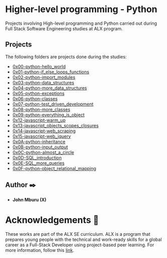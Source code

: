 # Higher-level programming - Python

Projects involving High-level programming and Python carried out during Full Stack Software Engineering studies at ALX program.

## Projects
The following folders are projects done during the studies:

* [0x00-python-hello_world](0x00-python-hello_world)
* [0x01-python-if_else_loops_functions](0x01-python-if_else_loops_functions)
* [0x02-python-import_modules](0x02-python-import_modules)
* [0x03-python-data_structures](0x03-python-data_structures)
* [0x04-python-more_data_structures](0x04-python-more_data_structures)
* [0x05-python-exceptions](0x05-python-exceptions)
* [0x06-python-classes](0x06-python-classes)
* [0x07-python-test_driven_development](0x07-python-test_driven_development)
* [0x08-python-more_classes](0x08-python-more_classes)
* [0x09-python-everything_is_object](0x09-python-everything_is_object)
* [0x12-javascript-warm_up](0x12-javascript-warm_up)
* [0x13-javascript_objects_scopes_closures](0x13-javascript_objects_scopes_closures)
* [0x14-javascript-web_scraping](0x14-javascript-web_scraping)
* [0x15-javascript-web_jquery](0x15-javascript-web_jquery)
* [0x0A-python-inheritance](0x0A-python-inheritance)
* [0x0B-python-input_output](0x0B-python-input_output)
* [0x0C-python-almost_a_circle](0x0C-python-almost_a_circle)
* [0x0D-SQL_introduction](0x0D-SQL_introduction)
* [0x0E-SQL_more_queries](0x0E-SQL_more_queries)
* [0x0F-python-object_relational_mapping](0x0F-python-object_relational_mapping)


## Author :black_nib:
* <b>John Mburu (X)</b>

# Acknowledgements :pray:
These works are part of the ALX SE curriculum. ALX is a program that prepares young people with the technical and work-ready skills for a global career as a Full-Stack Developer using project-based peer learning. For more information, follow this <a href="https://www.alxafrica.com/software-engineering-2022/"> link</a>.
